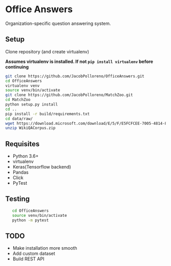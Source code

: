 # Office Answers
Organization-specific question answering system.

## Setup
Clone repository (and create virtualenv)

**Assumes virtualenv is installed. If not `pip install virtualenv` before continuing**

```sh
git clone https://github.com/JacobPolloreno/OfficeAnswers.git
cd OfficeAnswers
virtualenv venv
source venv/bin/activate
git clone https://github.com/JacobPolloreno/MatchZoo.git
cd MatchZoo
python setup.py install
cd ..
pip install -r build/requirements.txt
cd data/raw/
wget https://download.microsoft.com/download/E/5/F/E5FCFCEE-7005-4814-853D-DAA7C66507E0/WikiQACorpus.zip
unzip WikiQACorpus.zip
```

## Requisites
- Python 3.6+
- virtualenv
- Keras(Tensorflow backend)
- Pandas
- Click
- PyTest


## Testing
```sh
   cd OfficeAnswers
   source venv/bin/activate
   python -m pytest
```

## TODO
* Make installation more smooth
* Add custom dataset
* Build REST API
